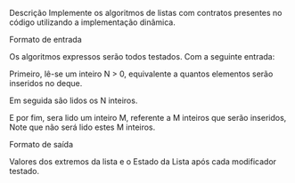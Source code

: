 Descrição
Implemente os algoritmos de listas com contratos presentes no código utilizando a implementação dinâmica.

Formato de entrada

Os algoritmos expressos serão todos testados. Com a seguinte entrada:



Primeiro, lê-se um inteiro N > 0, equivalente a quantos elementos serão inseridos no deque.

Em seguida são lidos os N inteiros.

E por fim, sera lido um inteiro M, referente a M inteiros que serão inseridos, Note que não será lido estes M inteiros.

Formato de saída

Valores dos extremos da lista e o Estado da Lista após cada modificador testado.
